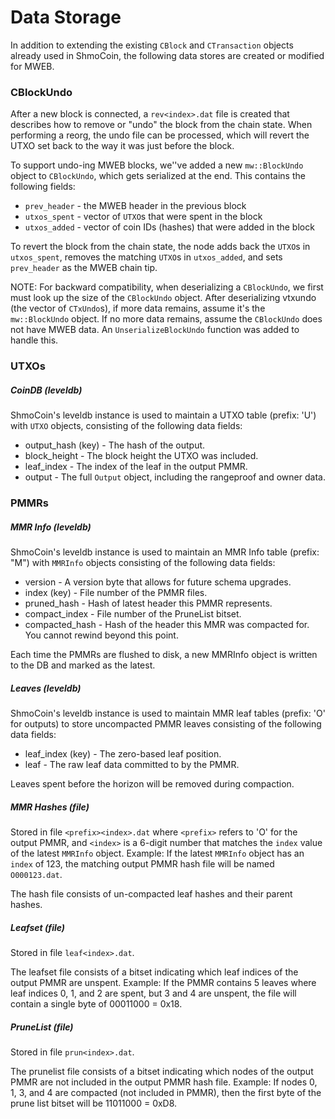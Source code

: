 # Data Storage

In addition to extending the existing `CBlock` and `CTransaction` objects already used in ShmoCoin, the following data stores are created or modified for MWEB.

### CBlockUndo

After a new block is connected, a `rev<index>.dat` file is created that describes how to remove or "undo" the block from the chain state.
When performing a reorg, the undo file can be processed, which will revert the UTXO set back to the way it was just before the block.

To support undo-ing MWEB blocks, we''ve added a new `mw::BlockUndo` object to `CBlockUndo`, which gets serialized at the end.
This contains the following fields:

* `prev_header` - the MWEB header in the previous block
* `utxos_spent` - vector of `UTXO`s that were spent in the block
* `utxos_added` - vector of coin IDs (hashes) that were added in the block

To revert the block from the chain state, the node adds back the `UTXO`s in `utxos_spent`, removes the matching `UTXO`s in `utxos_added`, and sets `prev_header` as the MWEB chain tip.

NOTE: For backward compatibility, when deserializing a `CBlockUndo`, we first must look up the size of the `CBlockUndo` object.
After deserializing vtxundo (the vector of `CTxUndo`s), if more data remains, assume it\'s the `mw::BlockUndo` object.
If no more data remains, assume the `CBlockUndo` does not have MWEB data.
An `UnserializeBlockUndo` function was added to handle this.

### UTXOs
##### CoinDB (leveldb)

ShmoCoin's leveldb instance is used to maintain a UTXO table (prefix: 'U') with `UTXO` objects, consisting of the following data fields:

* output_hash (key) - The hash of the output.
* block_height - The block height the UTXO was included.
* leaf_index - The index of the leaf in the output PMMR.
* output - The full `Output` object, including the rangeproof and owner data.

### PMMRs
##### MMR Info (leveldb)
ShmoCoin's leveldb instance is used to maintain an MMR Info table (prefix: "M") with `MMRInfo` objects consisting of the following data fields:

* version - A version byte that allows for future schema upgrades.
* index (key) - File number of the PMMR files.
* pruned_hash - Hash of latest header this PMMR represents.
* compact_index - File number of the PruneList bitset.
* compacted_hash - Hash of the header this MMR was compacted for. You cannot rewind beyond this point.

Each time the PMMRs are flushed to disk, a new MMRInfo object is written to the DB and marked as the latest.

##### Leaves (leveldb)
ShmoCoin's leveldb instance is used to maintain MMR leaf tables (prefix: 'O' for outputs) to store uncompacted PMMR leaves consisting of the following data fields:

* leaf_index (key) - The zero-based leaf position.
* leaf - The raw leaf data committed to by the PMMR.

Leaves spent before the horizon will be removed during compaction.

##### MMR Hashes (file)

Stored in file `<prefix><index>.dat` where `<prefix>` refers to 'O' for the output PMMR, and `<index>` is a 6-digit number that matches the `index` value of the latest `MMRInfo` object.
Example: If the latest `MMRInfo` object has an `index` of 123, the matching output PMMR hash file will be named `O000123.dat`.

The hash file consists of un-compacted leaf hashes and their parent hashes.

##### Leafset (file)

Stored in file `leaf<index>.dat`.

The leafset file consists of a bitset indicating which leaf indices of the output PMMR are unspent.
Example: If the PMMR contains 5 leaves where leaf indices 0, 1, and 2 are spent, but 3 and 4 are unspent, the file will contain a single byte of 00011000 = 0x18.

##### PruneList (file)

Stored in file `prun<index>.dat`.

The prunelist file consists of a bitset indicating which nodes of the output PMMR are not included in the output PMMR hash file.
Example: If nodes 0, 1, 3, and 4 are compacted (not included in PMMR), then the first byte of the prune list bitset will be 11011000 = 0xD8.